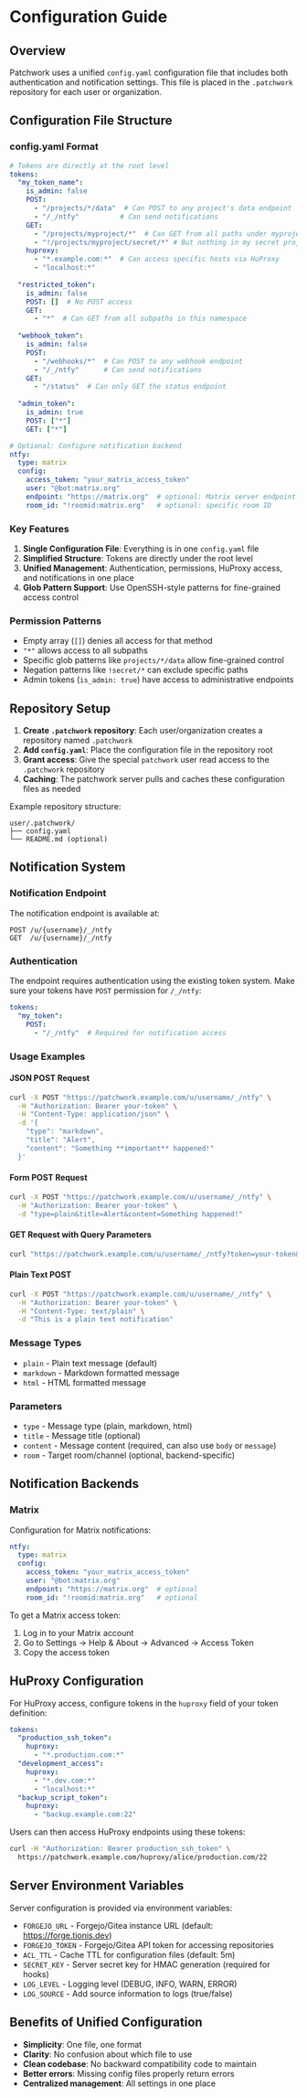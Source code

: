 # Configuration Guide

## Overview

Patchwork uses a unified `config.yaml` configuration file that includes both authentication and notification settings. This file is placed in the `.patchwork` repository for each user or organization.

## Configuration File Structure

### config.yaml Format

```yaml
# Tokens are directly at the root level
tokens:
  "my_token_name":
    is_admin: false
    POST: 
      - "/projects/*/data"  # Can POST to any project's data endpoint
      - "/_/ntfy"          # Can send notifications
    GET: 
      - "/projects/myproject/*"  # Can GET from all paths under myproject
      - "!/projects/myproject/secret/*" # But nothing in my secret project
    huproxy:
      - "*.example.com:*"  # Can access specific hosts via HuProxy
      - "localhost:*"
  
  "restricted_token":
    is_admin: false
    POST: []  # No POST access
    GET: 
      - "*"  # Can GET from all subpaths in this namespace
  
  "webhook_token":
    is_admin: false
    POST: 
      - "/webhooks/*"  # Can POST to any webhook endpoint
      - "/_/ntfy"      # Can send notifications
    GET: 
      - "/status"  # Can only GET the status endpoint
  
  "admin_token":
    is_admin: true
    POST: ["*"]
    GET: ["*"]

# Optional: Configure notification backend
ntfy:
  type: matrix
  config:
    access_token: "your_matrix_access_token"
    user: "@bot:matrix.org"
    endpoint: "https://matrix.org"  # optional: Matrix server endpoint
    room_id: "!roomid:matrix.org"   # optional: specific room ID
```

### Key Features

1. **Single Configuration File**: Everything is in one `config.yaml` file
2. **Simplified Structure**: Tokens are directly under the root level
3. **Unified Management**: Authentication, permissions, HuProxy access, and notifications in one place
4. **Glob Pattern Support**: Use OpenSSH-style patterns for fine-grained access control

### Permission Patterns

- Empty array (`[]`) denies all access for that method
- `"*"` allows access to all subpaths
- Specific glob patterns like `projects/*/data` allow fine-grained control
- Negation patterns like `!secret/*` can exclude specific paths
- Admin tokens (`is_admin: true`) have access to administrative endpoints

## Repository Setup

1. **Create `.patchwork` repository**: Each user/organization creates a repository named `.patchwork`
2. **Add `config.yaml`**: Place the configuration file in the repository root
3. **Grant access**: Give the special `patchwork` user read access to the `.patchwork` repository
4. **Caching**: The patchwork server pulls and caches these configuration files as needed

Example repository structure:
```
user/.patchwork/
├── config.yaml
└── README.md (optional)
```

## Notification System

### Notification Endpoint

The notification endpoint is available at:
```
POST /u/{username}/_/ntfy
GET  /u/{username}/_/ntfy
```

### Authentication

The endpoint requires authentication using the existing token system. Make sure your tokens have `POST` permission for `/_/ntfy`:

```yaml
tokens:
  "my_token":
    POST:
      - "/_/ntfy"  # Required for notification access
```

### Usage Examples

#### JSON POST Request
```bash
curl -X POST "https://patchwork.example.com/u/username/_/ntfy" \
  -H "Authorization: Bearer your-token" \
  -H "Content-Type: application/json" \
  -d '{
    "type": "markdown",
    "title": "Alert", 
    "content": "Something **important** happened!"
  }'
```

#### Form POST Request
```bash
curl -X POST "https://patchwork.example.com/u/username/_/ntfy" \
  -H "Authorization: Bearer your-token" \
  -d "type=plain&title=Alert&content=Something happened!"
```

#### GET Request with Query Parameters
```bash
curl "https://patchwork.example.com/u/username/_/ntfy?token=your-token&type=plain&title=Alert&content=Something%20happened!"
```

#### Plain Text POST
```bash
curl -X POST "https://patchwork.example.com/u/username/_/ntfy" \
  -H "Authorization: Bearer your-token" \
  -H "Content-Type: text/plain" \
  -d "This is a plain text notification"
```

### Message Types

- `plain` - Plain text message (default)
- `markdown` - Markdown formatted message 
- `html` - HTML formatted message

### Parameters

- `type` - Message type (plain, markdown, html)
- `title` - Message title (optional)
- `content` - Message content (required, can also use `body` or `message`)
- `room` - Target room/channel (optional, backend-specific)

## Notification Backends

### Matrix

Configuration for Matrix notifications:

```yaml
ntfy:
  type: matrix
  config:
    access_token: "your_matrix_access_token"
    user: "@bot:matrix.org"
    endpoint: "https://matrix.org"  # optional
    room_id: "!roomid:matrix.org"   # optional
```

To get a Matrix access token:
1. Log in to your Matrix account
2. Go to Settings → Help & About → Advanced → Access Token
3. Copy the access token

## HuProxy Configuration

For HuProxy access, configure tokens in the `huproxy` field of your token definition:

```yaml
tokens:
  "production_ssh_token":
    huproxy:
      - "*.production.com:*"
  "development_access":
    huproxy:
      - "*.dev.com:*"
      - "localhost:*"
  "backup_script_token":
    huproxy:
      - "backup.example.com:22"
```

Users can then access HuProxy endpoints using these tokens:
```bash
curl -H "Authorization: Bearer production_ssh_token" \
  https://patchwork.example.com/huproxy/alice/production.com/22
```

## Server Environment Variables

Server configuration is provided via environment variables:
- `FORGEJO_URL` - Forgejo/Gitea instance URL (default: https://forge.tionis.dev)
- `FORGEJO_TOKEN` - Forgejo/Gitea API token for accessing repositories
- `ACL_TTL` - Cache TTL for configuration files (default: 5m)
- `SECRET_KEY` - Server secret key for HMAC generation (required for hooks)
- `LOG_LEVEL` - Logging level (DEBUG, INFO, WARN, ERROR)
- `LOG_SOURCE` - Add source information to logs (true/false)

## Benefits of Unified Configuration

- **Simplicity**: One file, one format
- **Clarity**: No confusion about which file to use
- **Clean codebase**: No backward compatibility code to maintain
- **Better errors**: Missing config files properly return errors
- **Centralized management**: All settings in one place
